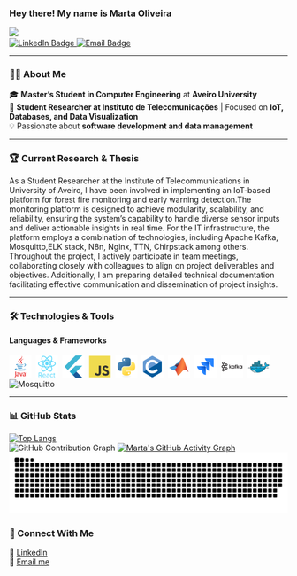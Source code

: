 ### Hey there! My name is Marta Oliveira  

<div id="header" align="left">
  <img src="https://media.giphy.com/media/v1.Y2lkPTc5MGI3NjExOGlrNG1sNDI3cmhyY3E3OGVncXFvcTlkbGRnOTEzNmxpOXZ3NHhqZiZlcD12MV9pbnRlcm5hbF9naWZfYnlfaWQmY3Q9Zw/6ib6KPmkeAjDTxMxij/giphy.gif" width="200"/>
</div>  

<div id="badges">
  <a href="https://www.linkedin.com/in/marta-oliveira-58b668197/">
    <img src="https://img.shields.io/badge/LinkedIn-blue?style=for-the-badge&logo=linkedin&logoColor=white" alt="LinkedIn Badge"/>
  </a>
  <a href="mailto:marta.alex@ua.pt">
    <img src="https://img.shields.io/badge/Email-marta.alex%40ua.pt-red?style=for-the-badge&logo=gmail&logoColor=white" alt="Email Badge"/>
  </a>
</div>  

---

### 👩‍💻 About Me  
🎓 **Master’s Student in Computer Engineering** at **Aveiro University**  
🔬 **Student Researcher at Instituto de Telecomunicações** | Focused on **IoT, Databases, and Data Visualization**  
💡 Passionate about **software development and data management**  

---

### 🏆 Current Research & Thesis  
As a Student Researcher at the Institute of Telecommunications in University of Aveiro, I have been
involved in implementing an IoT-based platform for forest fire monitoring and early warning
detection.The monitoring platform is designed to achieve modularity, scalability, and reliability,
ensuring the system’s capability to handle diverse sensor inputs and deliver actionable insights in
real time.
For the IT infrastructure, the platform employs a combination of technologies, including Apache
Kafka, Mosquitto,ELK stack, N8n, Nginx, TTN, Chirpstack among others.
Throughout the project, I actively participate in team meetings, collaborating closely with colleagues
to align on project deliverables and objectives. Additionally, I am preparing detailed technical
documentation facilitating effective communication and dissemination of project insights. 

---

### 🛠️ Technologies & Tools  
#### **Languages & Frameworks**  
<div>
  <img src="https://github.com/devicons/devicon/blob/master/icons/java/java-original-wordmark.svg" title="Java" alt="Java" width="40" height="40"/>&nbsp;
  <img src="https://github.com/devicons/devicon/blob/master/icons/react/react-original-wordmark.svg" title="React" alt="React" width="40" height="40"/>&nbsp;
  <img src="https://github.com/devicons/devicon/blob/master/icons/flutter/flutter-original.svg" title="Flutter" alt="Flutter" width="40" height="40"/>&nbsp;
  <img src="https://github.com/devicons/devicon/blob/master/icons/javascript/javascript-original.svg" title="JavaScript" alt="JavaScript" width="40" height="40"/>&nbsp;
  <img src="https://github.com/devicons/devicon/blob/master/icons/python/python-original.svg" title="Python" alt="Python" width="40" height="40"/>&nbsp;
  <img src="https://github.com/devicons/devicon/blob/master/icons/c/c-original.svg" title="C" alt="C" width="40" height="40"/>&nbsp; 
  <img src="https://github.com/devicons/devicon/blob/master/icons/matlab/matlab-original.svg"  title="MATLAB" alt="MATLAB" width="40" height="40"/>&nbsp;
  <img src="https://github.com/devicons/devicon/blob/master/icons/jira/jira-original.svg" title="Jira" alt="Jira" width="40" height="40"/>&nbsp;
  <img src="https://github.com/devicons/devicon/blob/master/icons/apachekafka/apachekafka-original-wordmark.svg" title="Kafka" alt="Kafka" width="40" height="40"/>&nbsp;
  <img src="https://github.com/devicons/devicon/blob/master/icons/docker/docker-original.svg" title="Docker" alt="Docker" width="40" height="40"/>&nbsp;
  <img src="https://github.com/mqtt/mqttorg-graphics/blob/master/svg/mqtt-icon-solid.svg" title="Mosquitto" alt="Mosquitto" width="40" height="40"/>&nbsp;  
</div> 



---

### 📊 GitHub Stats  
[![Top Langs](https://github-readme-stats.vercel.app/api/top-langs/?username=martaaoliveira&layout=compact&theme=vision-friendly-dark)](https://github.com/anuraghazra/github-readme-stats)  
![GitHub Contribution Graph](https://github-readme-stats.vercel.app/api?username=martaaoliveira&show_icons=true&hide_title=true&hide=prs&count_private=true&theme=vision-friendly-dark)
[![Marta's GitHub Activity Graph](https://github-readme-activity-graph.vercel.app/graph?username=martaaoliveira&theme=react-dark&area=true&custom_title=My%20GitHub%20Activity%20Graph&hide_border=true)](https://github.com/ashutosh00710/github-readme-activity-graph)
![Snake animation](https://raw.githubusercontent.com/martaaoliveira/martaaoliveira/output/github-contribution-grid-snake-dark.svg)



### 🔗 Connect With Me  
💼 [LinkedIn](https://www.linkedin.com/in/marta-oliveira-58b668197/)  
📧 [Email me](mailto:marta.alex@ua.pt)  
